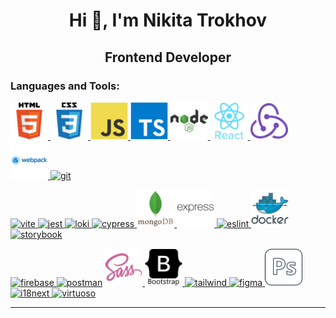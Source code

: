 <h1 align="center">Hi 👋, I'm Nikita Trokhov</h1>
<h2 align="center">Frontend Developer</h2>

<h3 align="left">Languages and Tools:</h3>

<p align='left'>
<a href="https://www.w3.org/html/" target="_blank" rel="noreferrer"> 
<img src="https://raw.githubusercontent.com/devicons/devicon/master/icons/html5/html5-original-wordmark.svg" alt="html5" width="60" height="60"/> </a>

<a href="https://www.w3schools.com/css/" target="_blank" rel="noreferrer"> 
<img src="https://raw.githubusercontent.com/devicons/devicon/master/icons/css3/css3-original-wordmark.svg" alt="css3" width="60" height="60"/> </a>

<a href="https://developer.mozilla.org/en-US/docs/Web/JavaScript" target="_blank" rel="noreferrer"> 
<img src="https://raw.githubusercontent.com/devicons/devicon/master/icons/javascript/javascript-original.svg" alt="javascript" width="60" height="60"/> </a>

<a href="https://www.typescriptlang.org/" target="_blank" rel="noreferrer"> 
<img src="https://raw.githubusercontent.com/devicons/devicon/master/icons/typescript/typescript-original.svg" alt="typescript" width="60" height="60"/> </a>

<a href="https://nodejs.org" target="_blank" rel="noreferrer"> 
<img src="https://raw.githubusercontent.com/devicons/devicon/master/icons/nodejs/nodejs-original-wordmark.svg" alt="nodejs" width="60" height="60"/> </a>

<a href="https://reactjs.org/" target="_blank" rel="noreferrer"> 
<img src="https://raw.githubusercontent.com/devicons/devicon/master/icons/react/react-original-wordmark.svg" alt="react" width="60" height="60"/> </a>

<a href="https://redux.js.org" target="_blank" rel="noreferrer"> 
<img src="https://raw.githubusercontent.com/devicons/devicon/master/icons/redux/redux-original.svg" alt="redux" width="60" height="60"/> </a>

<a href="https://webpack.js.org" target="_blank" rel="noreferrer"> 
<img src="https://raw.githubusercontent.com/devicons/devicon/d00d0969292a6569d45b06d3f350f463a0107b0d/icons/webpack/webpack-original-wordmark.svg" alt="webpack" width="60" height="60"/> </a>

<a href="https://git-scm.com/" target="_blank" rel="noreferrer"> 
<img src="https://www.vectorlogo.zone/logos/git-scm/git-scm-icon.svg" alt="git" width="60" height="60"/> 
</a>

</p>

<p align='left'>
<a href="https://vitejs.dev/" target="_blank"> 
 <img src="https://vitejs.dev/logo.svg" alt="vite" width="60" height="60"/> 
 </a>

<a href="https://jestjs.io" target="_blank"> 
 <img src="https://www.vectorlogo.zone/logos/jestjsio/jestjsio-icon.svg" alt="jest" width="60" height="60"/> 
 </a>

<a href="https://loki.js.org/" target="_blank"> 
 <img src="https://loki.js.org/img/favicon.svg" alt="loki" width="60" height="60"/> 
 </a>

<a href="https://www.cypress.io/" target="_blank"> 
 <img src="https://www.cypress.io/_astro/navbar-brand.0d71ff96.svg" alt="cypress" width="60" height="60"/> 
 </a>

<a href="https://www.mongodb.com/" target="_blank" rel="noreferrer"> 
<img src="https://raw.githubusercontent.com/devicons/devicon/master/icons/mongodb/mongodb-original-wordmark.svg" alt="mongodb" width="60" height="60"/> </a>

<a href="https://expressjs.com" target="_blank" rel="noreferrer"> 
<img src="https://raw.githubusercontent.com/devicons/devicon/master/icons/express/express-original-wordmark.svg" alt="express" width="60" height="60"/> </a>

  <a href="https://eslint.org/" target="_blank"> 
 <img src="https://upload.wikimedia.org/wikipedia/commons/thumb/e/e3/ESLint_logo.svg/800px-ESLint_logo.svg.png" alt="eslint" width="60" height="60"/> 
 </a>

<a href="https://www.docker.com/" target="_blank" rel="noreferrer"> 
<img src="https://raw.githubusercontent.com/devicons/devicon/master/icons/docker/docker-original-wordmark.svg" alt="docker" width="60" height="60"/> </a>

<a href="https://storybook.js.org/" target="_blank"> 
 <img src="https://avatars.githubusercontent.com/u/22632046?s=280&v=4" alt="storybook" width="60" height="60"/> 
 </a>
</p>

<p align='left'>
<a href="https://firebase.google.com/" target="_blank" rel="noreferrer"> 
<img src="https://www.vectorlogo.zone/logos/firebase/firebase-icon.svg" alt="firebase" width="60" height="60"/> </a>

 <a href="https://postman.com" target="_blank">
<img src="https://www.vectorlogo.zone/logos/getpostman/getpostman-icon.svg" alt="postman" width="60" height="60"/></a>

<a href="https://sass-lang.com" target="_blank" rel="noreferrer"> 
<img src="https://raw.githubusercontent.com/devicons/devicon/master/icons/sass/sass-original.svg" alt="sass" width="60" height="60"/> </a>

<a href="https://getbootstrap.com" target="_blank" rel="noreferrer"> 
<img src="https://raw.githubusercontent.com/devicons/devicon/master/icons/bootstrap/bootstrap-plain-wordmark.svg" alt="bootstrap" width="60" height="60"/> </a>

<a href="https://tailwindcss.com/" target="_blank" rel="noreferrer"> 
<img src="https://www.vectorlogo.zone/logos/tailwindcss/tailwindcss-icon.svg" alt="tailwind" width="60" height="60"/> </a>

<a href="https://www.figma.com/" target="_blank" rel="noreferrer"> 
<img src="https://www.vectorlogo.zone/logos/figma/figma-icon.svg" alt="figma" width="60" height="60"/> </a>

<a href="https://www.photoshop.com/en" target="_blank" rel="noreferrer"> 
<img src="https://raw.githubusercontent.com/devicons/devicon/master/icons/photoshop/photoshop-line.svg" alt="photoshop" width="60" height="60"/> </a>

 <a href="https://www.i18next.com/" target="_blank"> 
 <img src="https://avatars.githubusercontent.com/u/8546082?s=280&v=4" alt="i18next" width="60" height="60"/> 
 </a>

  <a href="https://virtuoso.dev/" target="_blank"> 
 <img src="https://virtuoso.dev/img/logo.svg" alt="virtuoso" width="60" height="60"/> 
 </a>
 </p>

 <hr>
